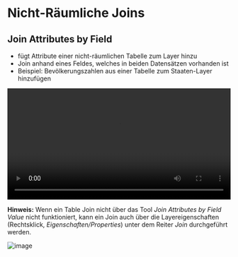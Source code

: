 # Nicht-Räumliche Joins

## Join Attributes by Field
* fügt Attribute einer nicht-räumlichen Tabelle zum Layer hinzu
* Join anhand eines Feldes, welches in beiden Datensätzen vorhanden ist
* Beispiel: Bevölkerungszahlen aus einer Tabelle zum Staaten-Layer hinzufügen

<video width="100%" controls src="https://courses.gistools.geog.uni-heidelberg.de/giscience/qgis-book/-/raw/main/uploads/QGIS/videos/qgis_join.mp4"></video>

**Hinweis:**
Wenn ein Table Join nicht über das Tool *Join Attributes by Field Value* nicht funktioniert, kann ein Join auch über die Layereigenschaften (Rechtsklick, *Eigenschaften/Properties*) unter dem Reiter *Join* durchgeführt werden. 

![image](https://courses.gistools.geog.uni-heidelberg.de/giscience/qgis-book/-/raw/main/uploads/688d2e73062a67df73ddd8969ba98334/image.png)